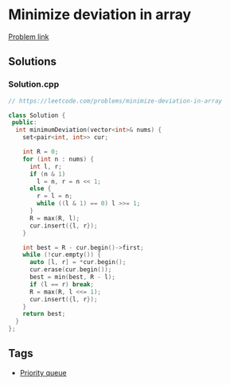 # Minimize deviation in array

[Problem link](https://leetcode.com/problems/minimize-deviation-in-array)

## Solutions


### Solution.cpp
```cpp
// https://leetcode.com/problems/minimize-deviation-in-array

class Solution {
 public:
  int minimumDeviation(vector<int>& nums) {
    set<pair<int, int>> cur;

    int R = 0;
    for (int n : nums) {
      int l, r;
      if (n & 1)
        l = n, r = n << 1;
      else {
        r = l = n;
        while ((l & 1) == 0) l >>= 1;
      }
      R = max(R, l);
      cur.insert({l, r});
    }

    int best = R - cur.begin()->first;
    while (!cur.empty()) {
      auto [l, r] = *cur.begin();
      cur.erase(cur.begin());
      best = min(best, R - l);
      if (l == r) break;
      R = max(R, l <<= 1);
      cur.insert({l, r});
    }
    return best;
  }
};
```
## Tags

* [Priority queue](/README.md#Priority_queue)
